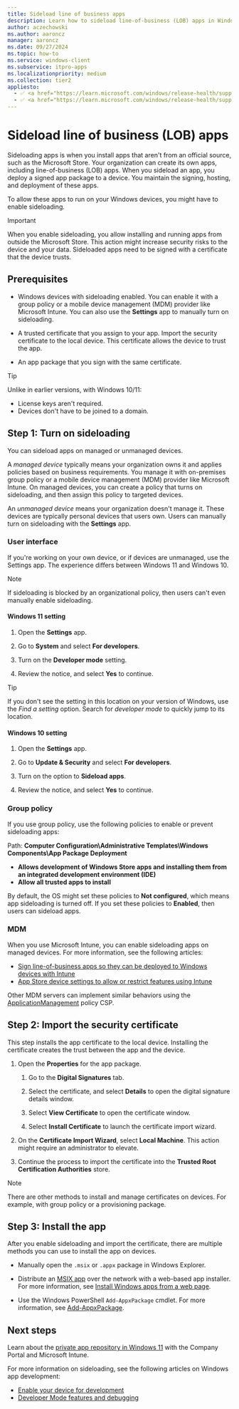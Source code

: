 ```yaml
---
title: Sideload line of business apps
description: Learn how to sideload line-of-business (LOB) apps in Windows client operating systems. When you sideload an app, you deploy a signed app package to a device.
author: aczechowski
ms.author: aaroncz
manager: aaroncz
ms.date: 09/27/2024
ms.topic: how-to
ms.service: windows-client
ms.subservice: itpro-apps
ms.localizationpriority: medium
ms.collection: tier2
appliesto:
  - ✅ <a href="https://learn.microsoft.com/windows/release-health/supported-versions-windows-client" target="_blank">Windows 11</a>
  - ✅ <a href="https://learn.microsoft.com/windows/release-health/supported-versions-windows-client" target="_blank">Windows 10</a>
---
```


# Sideload line of business (LOB) apps

Sideloading apps is when you install apps that aren't from an official source, such as the Microsoft Store. Your organization can create its own apps, including line-of-business (LOB) apps. When you sideload an app, you deploy a signed app package to a device. You maintain the signing, hosting, and deployment of these apps.

To allow these apps to run on your Windows devices, you might have to enable sideloading.

> [!IMPORTANT]
> When you enable sideloading, you allow installing and running apps from outside the Microsoft Store. This action might increase security risks to the device and your data. Sideloaded apps need to be signed with a certificate that the device trusts.

## Prerequisites

- Windows devices with sideloading enabled. You can enable it with a group policy or a mobile device management (MDM) provider like Microsoft Intune. You can also use the **Settings** app to manually turn on sideloading.

- A trusted certificate that you assign to your app. Import the security certificate to the local device. This certificate allows the device to trust the app.

- An app package that you sign with the same certificate.

> [!TIP]
> Unlike in earlier versions, with Windows 10/11:
>
> - License keys aren't required.
> - Devices don't have to be joined to a domain.

## Step 1: Turn on sideloading

You can sideload apps on managed or unmanaged devices.

A *managed device* typically means your organization owns it and applies policies based on business requirements. You manage it with on-premises group policy or a mobile device management (MDM) provider like Microsoft Intune. On managed devices, you can create a policy that turns on sideloading, and then assign this policy to targeted devices.

An *unmanaged device* means your organization doesn't manage it. These devices are typically personal devices that users own. Users can manually turn on sideloading with the **Settings** app.

### User interface

If you're working on your own device, or if devices are unmanaged, use the Settings app. The experience differs between Windows 11 and Windows 10.

> [!NOTE]
> If sideloading is blocked by an organizational policy, then users can't even manually enable sideloading.

#### Windows 11 setting

1. Open the **Settings** app.

1. Go to **System** and select **For developers**.

1. Turn on the **Developer mode** setting.

1. Review the notice, and select **Yes** to continue.

> [!TIP]
> If you don't see the setting in this location on your version of Windows, use the *Find a setting* option. Search for *developer mode* to quickly jump to its location.

#### Windows 10 setting

1. Open the **Settings** app.

1. Go to **Update & Security** and select **For developers**.

1. Turn on the option to **Sideload apps**.

1. Review the notice, and select **Yes** to continue.

### Group policy

If you use group policy, use the following policies to enable or prevent sideloading apps:

Path: **Computer Configuration\Administrative Templates\Windows Components\App Package Deployment**

- **Allows development of Windows Store apps and installing them from an integrated development environment (IDE)**
- **Allow all trusted apps to install**

By default, the OS might set these policies to **Not configured**, which means app sideloading is turned off. If you set these policies to **Enabled**, then users can sideload apps.

### MDM

When you use Microsoft Intune, you can enable sideloading apps on managed devices. For more information, see the following articles:

- [Sign line-of-business apps so they can be deployed to Windows devices with Intune](/mem/intune/apps/app-sideload-windows)
- [App Store device settings to allow or restrict features using Intune](/mem/intune/configuration/device-restrictions-windows-10#app-store)

Other MDM servers can implement similar behaviors using the [ApplicationManagement](/windows/client-management/mdm/policy-csp-applicationmanagement) policy CSP.

## Step 2: Import the security certificate

This step installs the app certificate to the local device. Installing the certificate creates the trust between the app and the device.

1. Open the **Properties** for the app package.

    1. Go to the **Digital Signatures** tab.

    1. Select the certificate, and select **Details** to open the digital signature details window.

    1. Select **View Certificate** to open the certificate window.

    1. Select **Install Certificate** to launch the certificate import wizard.

1. On the **Certificate Import Wizard**, select **Local Machine**. This action might require an administrator to elevate.

1. Continue the process to import the certificate into the **Trusted Root Certification Authorities** store.

> [!NOTE]
> There are other methods to install and manage certificates on devices. For example, with group policy or a provisioning package.

## Step 3: Install the app

After you enable sideloading and import the certificate, there are multiple methods you can use to install the app on devices.

- Manually open the `.msix` or `.appx` package in Windows Explorer.

- Distribute an [MSIX app](/windows/msix/overview) over the network with a web-based app installer. For more information, see [Install Windows apps from a web page](/windows/msix/app-installer/installing-windows10-apps-web).

- Use the Windows PowerShell `Add-AppxPackage` cmdlet. For more information, see [Add-AppxPackage](/powershell/module/appx/add-appxpackage).

## Next steps

Learn about the [private app repository in Windows 11](private-app-repository-mdm-company-portal-windows-11.md) with the Company Portal and Microsoft Intune.

For more information on sideloading, see the following articles on Windows app development:

- [Enable your device for development](/windows/apps/get-started/enable-your-device-for-development)
- [Developer Mode features and debugging](/windows/apps/get-started/developer-mode-features-and-debugging)
